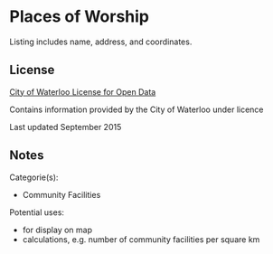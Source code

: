 # Places of Worship
Listing includes name, address, and coordinates.

## License
[City of Waterloo License for Open Data](http://www.waterloo.ca/en/government/OpenDataUserLicence.asp) 

Contains information provided by the City of Waterloo under licence

Last updated September 2015

## Notes
Categorie(s):

* Community Facilities

Potential uses:

* for display on map 
* calculations, e.g. number of community facilities per square km